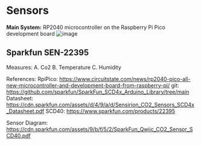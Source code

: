 # Sensors

**Main System:**  RP2040 microcontroller on the Raspberry Pi Pico development board
![image](https://github.com/user-attachments/assets/dcb6092a-de06-4195-be44-7cabcdcf27f4)


## Sparkfun SEN-22395
Measures:
A. Co2
B. Temperature
C. Humidity

References: 
RpiPico: https://www.circuitstate.com/news/rp2040-pico-all-new-microcontroller-and-development-board-from-raspberry-pi/
git: https://github.com/sparkfun/SparkFun_SCD4x_Arduino_Library/tree/main
Datasheet: https://cdn.sparkfun.com/assets/d/4/9/a/d/Sensirion_CO2_Sensors_SCD4x_Datasheet.pdf
SCD40: https://www.sparkfun.com/products/22395

Sensor Diagram: https://cdn.sparkfun.com/assets/9/b/f/5/2/SparkFun_Qwiic_CO2_Sensor_SCD40.pdf
